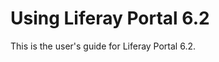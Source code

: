 # Using Liferay Portal 6.2 [](id=using-liferay-portal-6-2-lp-6-2-use-useportal)

This is the user's guide for Liferay Portal 6.2.
